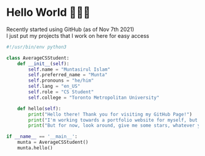 # Hello World 👨🏽‍💻

Recently started using GitHub (as of Nov 7th 2021)\
I just put my projects that I work on here for easy access 

```python
#!/usr/bin/env python3

class AverageCSStudent:
    def __init__(self):
        self.name = "Muntasirul Islam"
        self.preferred_name = "Munta"
        self.pronouns = "he/him"
        self.lang = "en_US"
        self.role = "CS Student"
        self.college = "Toronto Metropolitan University"

    def hello(self):
        print("Hello there! Thank you for visiting my GitHub Page!")
        print("I'm working towards a portfolio website for myself, but for now this will do")
        print("But for now, look around, give me some stars, whatever you like")

if __name__ == '__main__':
    munta = AverageCSStudent()
    munta.hello()
```


